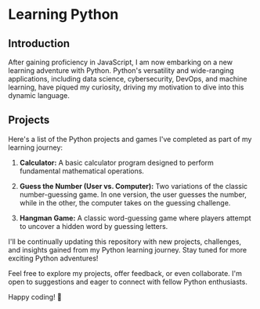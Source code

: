 # Learning Python

## Introduction
After gaining proficiency in JavaScript, I am now embarking on a new learning adventure with Python. Python's versatility and wide-ranging applications, including data science, cybersecurity, DevOps, and machine learning, have piqued my curiosity, driving my motivation to dive into this dynamic language.

## Projects
Here's a list of the Python projects and games I've completed as part of my learning journey:

1. **Calculator:** A basic calculator program designed to perform fundamental mathematical operations.

2. **Guess the Number (User vs. Computer):** Two variations of the classic number-guessing game. In one version, the user guesses the number, while in the other, the computer takes on the guessing challenge.

3. **Hangman Game:** A classic word-guessing game where players attempt to uncover a hidden word by guessing letters.

I'll be continually updating this repository with new projects, challenges, and insights gained from my Python learning journey. Stay tuned for more exciting Python adventures!

Feel free to explore my projects, offer feedback, or even collaborate. I'm open to suggestions and eager to connect with fellow Python enthusiasts.

Happy coding! 🐍
